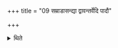 +++
title = "09 सम्राडासन्द्या द्वावन्तर्वेदि पादौ"

+++

<details><summary>थिते</summary>

9. Having placed the two feet of the emperor's throne seat within the altar and two outside the altar, (the Adhvaryu) orders, “Do you sing the Sāman, O Prastotr̥.”  
</details>
